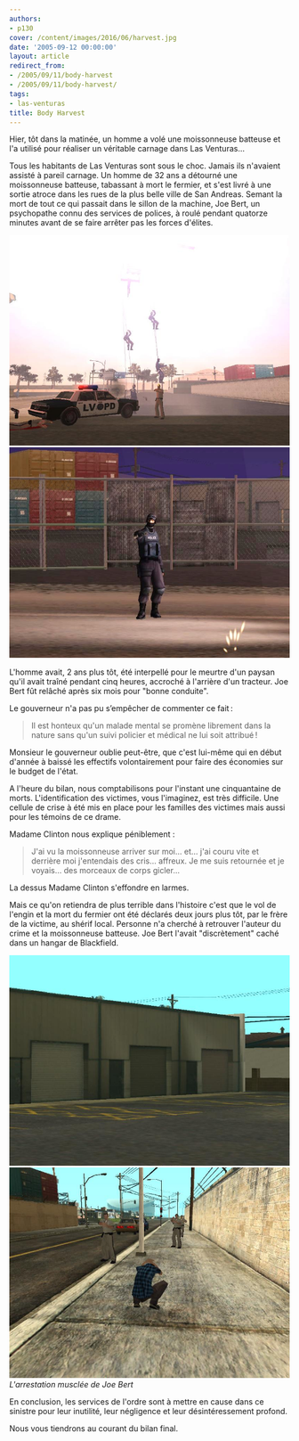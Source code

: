 ```yaml
---
authors:
- p130
cover: /content/images/2016/06/harvest.jpg
date: '2005-09-12 00:00:00'
layout: article
redirect_from:
- /2005/09/11/body-harvest
- /2005/09/11/body-harvest/
tags:
- las-venturas
title: Body Harvest
---
```



Hier, tôt dans la matinée, un homme a volé une moissonneuse batteuse et l'a utilisé pour réaliser un véritable carnage dans Las Venturas…

Tous les habitants de Las Venturas sont sous le choc. Jamais ils n'avaient assisté à pareil carnage. Un homme de 32 ans a détourné une moissonneuse batteuse, tabassant à mort le fermier, et s'est livré à une sortie atroce dans les rues de la plus belle ville de San Andreas. Semant la mort de tout ce qui passait dans le sillon de la machine, Joe Bert, un psychopathe connu des services de polices, à roulé pendant quatorze minutes avant de se faire arrêter pas les forces d'élites.

![](/content/images/2005/01/elite.jpg)
![](/content/images/2005/01/elite2.jpg)

L'homme avait, 2 ans plus tôt, été interpellé pour le meurtre d'un paysan qu'il avait traîné pendant cinq heures, accroché à l'arrière d'un tracteur. Joe Bert fût relâché après six mois pour "bonne conduite".

Le gouverneur n'a pas pu s’empêcher de commenter ce fait :

> Il est honteux qu'un malade mental se promène librement dans la nature sans qu'un suivi policier et médical ne lui soit attribué !

Monsieur le gouverneur oublie peut-être, que c'est lui-même qui en début d'année à baissé les effectifs volontairement pour faire des économies sur le budget de l'état.

A l'heure du bilan, nous comptabilisons pour l'instant une cinquantaine de morts. L'identification des victimes, vous l'imaginez, est très difficile. Une cellule de crise à été mis en place pour les familles des victimes mais aussi pour les témoins de ce drame.

Madame Clinton nous explique péniblement :

> J'ai vu la moissonneuse arriver sur moi… et… j'ai couru vite et derrière moi j'entendais des cris… affreux. Je me suis retournée et je voyais… des morceaux de corps gicler…

La dessus Madame Clinton s'effondre en larmes.

Mais ce qu'on retiendra de plus terrible dans l'histoire c'est que le vol de l'engin et la mort du fermier ont été déclarés deux jours plus tôt, par le frère de la victime, au shérif local. Personne n'a cherché à retrouver l'auteur du crime et la moissonneuse batteuse. Joe Bert l'avait "discrètement" caché dans un hangar de Blackfield.

![](/content/images/2005/01/blackfield.jpg)
![L'arrestation musclée de Joe Bert](/content/images/2005/01/joe%20bert.jpg)
_L'arrestation musclée de Joe Bert_

En conclusion, les services de l'ordre sont à mettre en cause dans ce sinistre pour leur inutilité, leur négligence et leur désintéressement profond.

Nous vous tiendrons au courant du bilan final.